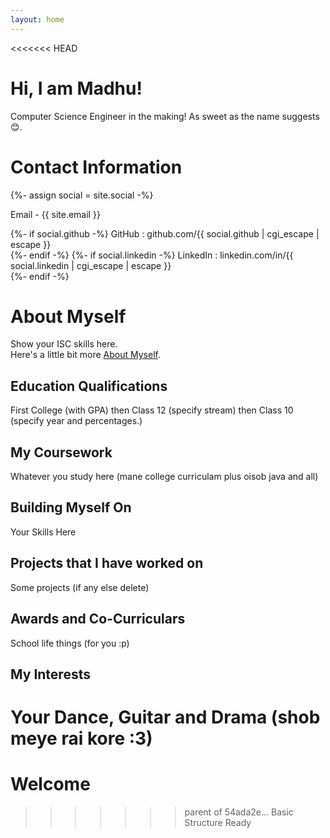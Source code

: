 ```yaml
---
layout: home
---
```

<<<<<<< HEAD
# Hi, I am Madhu!
Computer Science Engineer in the making! As sweet as the name suggests 😊.

<div class="only-print" sty>
<h1>Contact Information</h1>
{%- assign social = site.social -%}
    <p>Email - {{ site.email }}</p>
    {%- if social.github -%} GitHub : github.com/{{ social.github | cgi_escape | escape }}<br />
    {%- endif -%}
    {%- if social.linkedin -%} LinkedIn : linkedin.com/in/{{ social.linkedin | cgi_escape | escape }}<br />
    {%- endif -%}
    <br />
</div>

# About Myself
Show your ISC skills here.  
Here's a little bit more [About Myself](/about/).

## Education Qualifications
First College (with GPA) then Class 12 (specify stream) then Class 10 (specify year and percentages.)

## My Coursework
Whatever you study here (mane college curriculam plus oisob java and all)

## Building Myself On
Your Skills Here

## Projects that I have worked on
Some projects (if any else delete)

## Awards and Co-Curriculars
School life things (for you :p)

## My Interests
Your Dance, Guitar and Drama (shob meye rai kore :3)
=======
# Welcome
>>>>>>> parent of 54ada2e... Basic Structure Ready
